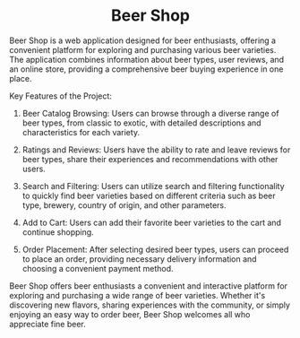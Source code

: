 <h1 align="center">Beer Shop</h1>

<p>Beer Shop is a web application designed for beer enthusiasts, offering a convenient platform for exploring and purchasing various beer varieties. The application combines information about beer types, user reviews, and an online store, providing a comprehensive beer buying experience in one place.</p>

Key Features of the Project:

1. Beer Catalog Browsing: Users can browse through a diverse range of beer types, from classic to exotic, with detailed descriptions and characteristics for each variety.

2. Ratings and Reviews: Users have the ability to rate and leave reviews for beer types, share their experiences and recommendations with other users.

3. Search and Filtering: Users can utilize search and filtering functionality to quickly find beer varieties based on different criteria such as beer type, brewery, country of origin, and other parameters.

4. Add to Cart: Users can add their favorite beer varieties to the cart and continue shopping.

5. Order Placement: After selecting desired beer types, users can proceed to place an order, providing necessary delivery information and choosing a convenient payment method.

Beer Shop offers beer enthusiasts a convenient and interactive platform for exploring and purchasing a wide range of beer varieties. Whether it's discovering new flavors, sharing experiences with the community, or simply enjoying an easy way to order beer, Beer Shop welcomes all who appreciate fine beer.
